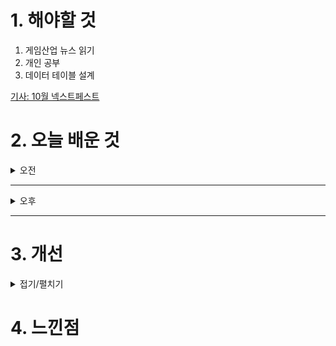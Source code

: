 
# 1. 해야할 것

1. 게임산업 뉴스 읽기 
2. 개인 공부  
3. 데이터 테이블 설계

[기사: 10월 넥스트페스트](https://www.gamemeca.com/view.php?gid=1753899)


# 2. 오늘 배운 것

<details>
<summary>오전</summary>

## 오늘의 뉴스
### 10월 넥스트페스트
![image](https://github.com/user-attachments/assets/9db4345e-0af0-4b4b-8299-d58c033c2d75)

게임을 제작하는데 필요한 리소스는 뭘까?\
더 많은 게임을 보고 플레이하고 느끼는 것이다.

스팀 넥스트페스트를 통해 많은 게임들이 플레이되는걸 지켜볼 수 있어서 도움이 많이 될 것 같다.

### 요약
■ NieR 오케스트라 콘서트, 내년 1월 진행 확정 
라이브 엔터테인먼트 브랜드 리벳(LIVET)은 스퀘어 에닉스 대표작 NieR 시리즈 오케스트라 콘서트 '12024 [the end of data]'를 확정하고, 오는 18일부터 티켓 판매를 시작한다고 밝혔습니다. AWR Music Productions이 스퀘어 에닉스와 협력하여 제작한 NieR 시리즈 오케스트라 콘서트 '12024 [the end of data]' 한국 공연에서는 음악 관련 분야에서 다양한 역할을 소화하며 FINAL FANTASY 시리즈 오케스트라 공연 경력이 있는 에릭 로스(Eric Roth)가 지휘자로 나섭니다.

■ 협동 어드벤처 '팝유컴', 스팀넥스트페스트 참가
그리프라인(GRYPHLINE)은 협동 어드벤처 게임 ‘팝유컴’을 스팀 넥스트 페스트(Steam Next Fest)에 출품한다고 10일 밝혔습니다. 신비한 평행 우주를 배경으로 한 판타지 어드벤처 게임 ‘팝유컴’은 현재 PC와 콘솔 플랫폼으로 개발 중이며, 오는 15일부터 22일까지 Steam 플랫폼에서 무료로 다운로드 받을 수 있습니다.

■ 김복형 헌법재판관 "게임물 사전검열 바람직하지 않아" 
김복형 헌법재판관이 게임물 사전검열에 대해 "바람직하지 않다"라고 입장을 밝힌 것으로 확인됐습니다. 'G식백과' 김성회 유튜버는 해당 조항이 게임물 사전검열에 해당해 위헌이라 주장하며 9월 5일 헌법소원을 추진했습니다.

■ 스틸시리즈 X 블리자드, '월드 오브 워크래프트' 한정판 에디션 국내 출시
세계 최초 게이밍 기어 브랜드 스틸시리즈(SteelSeries, CEO 에티샴 라바니)와 블리자드엔터테인먼트가 협업하여 '월드 오브 워크래프트(World of Warcraft)' 출시 20주년을 기념하여 한정판 에디션을 공개했습니다. '아크티스 노바 7 무선 게이밍 헤드셋 월드 오브 워크래프트 에디션'은 플레이어들이 아제로스의 표면을 탐험하며 디테일한 게이밍 사운드를 경험할 수 있도록 구성되었으며, 인게임 아이템인 섬뜩한 칼날약탈자 탈것이 포함됩니다.

■ 코나미, FIFA와 손잡는다...FIFAe 월드컵 개최 예고 
EA 스포츠와 계약을 종료했던 FIFA가 다음 파트너로 코나미를 선택, e스포츠 협력 계약을 체결했습니다. 이와 함께 코나미의 모바일 및 콘솔 버전 축구 게임 'e풋볼'을 활용한 e스포츠 대회 'FIFAe 월드컵'을 2024년 내 개최할 것이라고 덧붙었습니다.

■ 킨텍스 1전시관을 통째로, 역대급 규모 예고 'AGF 2024' 
AGF 조직위원회는 10일 공식 홈페이지 및 트위터를 통해서 오는 12월 7일 막을 올리는 Anime X Game Festival 2024(이하 AGF 2024)의 전시관을 킨텍스 제 1 전시관 1홀까지 추가로 확장했다고 밝혔습니다. 코로나 이후 잠시 주춤했으나, 엔데믹인 2022년 킨텍스 제 2전시관 7, 8홀에서 재개막한 이후 2023년에는 1전시관 3홀부터 5홀까지 활용하면서 수용 인원을 늘렸습니다.
</details>

****

<details>
<summary>오후</summary>

## 데이터테이블 설계

</details>

****


# 3. 개선


<details>
<summary>접기/펼치기</summary>


</details>



# 4. 느낀점


